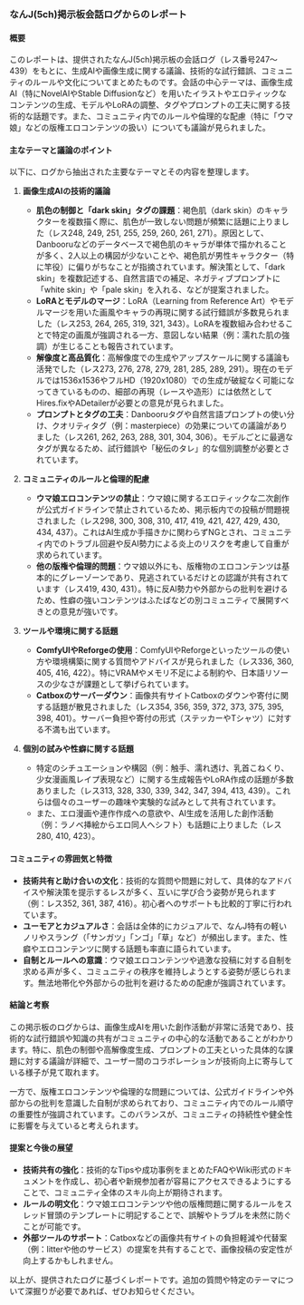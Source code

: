 ### なんJ(5ch)掲示板会話ログからのレポート

#### 概要
このレポートは、提供されたなんJ(5ch)掲示板の会話ログ（レス番号247～439）をもとに、生成AIや画像生成に関する議論、技術的な試行錯誤、コミュニティのルールや文化についてまとめたものです。会話の中心テーマは、画像生成AI（特にNovelAIやStable Diffusionなど）を用いたイラストやエロティックなコンテンツの生成、モデルやLoRAの調整、タグやプロンプトの工夫に関する技術的な話題です。また、コミュニティ内でのルールや倫理的な配慮（特に「ウマ娘」などの版権エロコンテンツの扱い）についても議論が見られました。

#### 主なテーマと議論のポイント
以下に、ログから抽出された主要なテーマとその内容を整理します。

1. **画像生成AIの技術的議論**
   - **肌色の制御と「dark skin」タグの課題**：褐色肌（dark skin）のキャラクターを複数描く際に、肌色が一致しない問題が頻繁に話題に上りました（レス248, 249, 251, 255, 259, 260, 261, 271）。原因として、Danbooruなどのデータベースで褐色肌のキャラが単体で描かれることが多く、2人以上の構図が少ないことや、褐色肌が男性キャラクター（特に竿役）に偏りがちなことが指摘されています。解決策として、「dark skin」を複数記述する、自然言語での補足、ネガティブプロンプトに「white skin」や「pale skin」を入れる、などが提案されました。
   - **LoRAとモデルのマージ**：LoRA（Learning from Reference Art）やモデルマージを用いた画風やキャラの再現に関する試行錯誤が多数見られました（レス253, 264, 265, 319, 321, 343）。LoRAを複数組み合わせることで特定の画風が強調される一方、意図しない結果（例：濡れた肌の強調）が生じることも報告されています。
   - **解像度と高品質化**：高解像度での生成やアップスケールに関する議論も活発でした（レス273, 276, 278, 279, 281, 285, 289, 291）。現在のモデルでは1536x1536やフルHD（1920x1080）での生成が破綻なく可能になってきているものの、細部の再現（レースや造形）には依然としてHires.fixやADetailerが必要との意見が見られました。
   - **プロンプトとタグの工夫**：Danbooruタグや自然言語プロンプトの使い分け、クオリティタグ（例：masterpiece）の効果についての議論がありました（レス261, 262, 263, 288, 301, 304, 306）。モデルごとに最適なタグが異なるため、試行錯誤や「秘伝のタレ」的な個別調整が必要とされています。

2. **コミュニティのルールと倫理的配慮**
   - **ウマ娘エロコンテンツの禁止**：ウマ娘に関するエロティックな二次創作が公式ガイドラインで禁止されているため、掲示板内での投稿が問題視されました（レス298, 300, 308, 310, 417, 419, 421, 427, 429, 430, 434, 437）。これはAI生成か手描きかに関わらずNGとされ、コミュニティ内でのトラブル回避や反AI勢力による炎上のリスクを考慮して自重が求められています。
   - **他の版権や倫理的問題**：ウマ娘以外にも、版権物のエロコンテンツは基本的にグレーゾーンであり、見逃されているだけとの認識が共有されています（レス419, 430, 431）。特に反AI勢力や外部からの批判を避けるため、性癖の強いコンテンツはふたばなどの別コミュニティで展開すべきとの意見が強いです。

3. **ツールや環境に関する話題**
   - **ComfyUIやReforgeの使用**：ComfyUIやReforgeといったツールの使い方や環境構築に関する質問やアドバイスが見られました（レス336, 360, 405, 416, 422）。特にVRAMやメモリ不足による制約や、日本語リソースの少なさが課題として挙げられています。
   - **Catboxのサーバーダウン**：画像共有サイトCatboxのダウンや寄付に関する話題が散見されました（レス354, 356, 359, 372, 373, 375, 395, 398, 401）。サーバー負担や寄付の形式（ステッカーやTシャツ）に対する不満も出ています。

4. **個別の試みや性癖に関する話題**
   - 特定のシチュエーションや構図（例：触手、濡れ透け、乳首こねくり、少女漫画風レイプ表現など）に関する生成報告やLoRA作成の話題が多数ありました（レス313, 328, 330, 339, 342, 347, 394, 413, 439）。これらは個々のユーザーの趣味や実験的な試みとして共有されています。
   - また、エロ漫画や連作作成への意欲や、AI生成を活用した創作活動（例：ラノベ挿絵からエロ同人へシフト）も話題に上りました（レス280, 410, 423）。

#### コミュニティの雰囲気と特徴
- **技術共有と助け合いの文化**：技術的な質問や問題に対して、具体的なアドバイスや解決策を提示するレスが多く、互いに学び合う姿勢が見られます（例：レス352, 361, 387, 416）。初心者へのサポートも比較的丁寧に行われています。
- **ユーモアとカジュアルさ**：会話は全体的にカジュアルで、なんJ特有の軽いノリやスラング（「サンガツ」「ンゴ」「草」など）が頻出します。また、性癖やエロコンテンツに関する話題も率直に語られています。
- **自制とルールへの意識**：ウマ娘エロコンテンツや過激な投稿に対する自制を求める声が多く、コミュニティの秩序を維持しようとする姿勢が感じられます。無法地帯化や外部からの批判を避けるための配慮が強調されています。

#### 結論と考察
この掲示板のログからは、画像生成AIを用いた創作活動が非常に活発であり、技術的な試行錯誤や知識の共有がコミュニティの中心的な活動であることがわかります。特に、肌色の制御や高解像度生成、プロンプトの工夫といった具体的な課題に対する議論が詳細で、ユーザー間のコラボレーションが技術向上に寄与している様子が見て取れます。

一方で、版権エロコンテンツや倫理的な問題については、公式ガイドラインや外部からの批判を意識した自制が求められており、コミュニティ内でのルール順守の重要性が強調されています。このバランスが、コミュニティの持続性や健全性に影響を与えていると考えられます。

#### 提案と今後の展望
- **技術共有の強化**：技術的なTipsや成功事例をまとめたFAQやWiki形式のドキュメントを作成し、初心者や新規参加者が容易にアクセスできるようにすることで、コミュニティ全体のスキル向上が期待されます。
- **ルールの明文化**：ウマ娘エロコンテンツや他の版権問題に関するルールをスレッド冒頭のテンプレートに明記することで、誤解やトラブルを未然に防ぐことが可能です。
- **外部ツールのサポート**：Catboxなどの画像共有サイトの負担軽減や代替案（例：litterや他のサービス）の提案を共有することで、画像投稿の安定性が向上するかもしれません。

以上が、提供されたログに基づくレポートです。追加の質問や特定のテーマについて深掘りが必要であれば、ぜひお知らせください。
